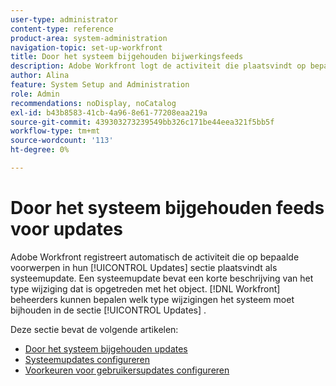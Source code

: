 ```yaml
---
user-type: administrator
content-type: reference
product-area: system-administration
navigation-topic: set-up-workfront
title: Door het systeem bijgehouden bijwerkingsfeeds
description: Adobe Workfront logt de activiteit die plaatsvindt op bepaalde objecten in hun [!UICONTROL Updates] -gebied uit. Een systeemupdate bevat een korte beschrijving van het type wijziging dat is opgetreden met het object. [!DNL Workfront]  de beheerders kunnen bepalen welk type van veranderingen het systeem in de [!UICONTROL Updates] sectie zou moeten volgen.
author: Alina
feature: System Setup and Administration
role: Admin
recommendations: noDisplay, noCatalog
exl-id: b43b8583-41cb-4a96-8e61-77208eaa219a
source-git-commit: 439303273239549bb326c171be44eea321f5bb5f
workflow-type: tm+mt
source-wordcount: '113'
ht-degree: 0%

---
```


# Door het systeem bijgehouden feeds voor updates

<!--Audited: April, 2024-->

Adobe Workfront registreert automatisch de activiteit die op bepaalde voorwerpen in hun [!UICONTROL Updates] sectie plaatsvindt als systeemupdate. Een systeemupdate bevat een korte beschrijving van het type wijziging dat is opgetreden met het object. [!DNL Workfront] beheerders kunnen bepalen welk type wijzigingen het systeem moet bijhouden in de sectie [!UICONTROL Updates] .

Deze sectie bevat de volgende artikelen:

* [Door het systeem bijgehouden updates](../../../administration-and-setup/set-up-workfront/system-tracked-update-feeds/system-tracked-update-feeds.md)
* [Systeemupdates configureren](../../../administration-and-setup/set-up-workfront/system-tracked-update-feeds/configure-system-updates.md)
* [Voorkeuren voor gebruikersupdates configureren](../../../administration-and-setup/set-up-workfront/system-tracked-update-feeds/configure-preferences-user-updates.md)
